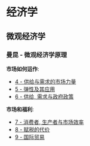 # 经济学

## 微观经济学

### 曼昆 - 微观经济学原理

**市场如何运作**:

- [4 - 供给与需求的市场力量](./曼昆经济学原理-微观/04-供给与需求的市场力量.md)
- [5 - 弹性及其应用](./曼昆经济学原理-微观/05-弹性及其应用.md)
- [6 - 供给, 需求与政府政策](./曼昆经济学原理-微观/06-供给&需求与政府政策.md)

**市场和福利**:

- [7 - 消费者, 生产者与市场效率](./曼昆经济学原理-微观/07-消费者&生产者与市场效率.md)
- [8 - 赋税的代价](./曼昆经济学原理-微观/08-赋税的代价.md)
- [9 - 国际贸易](./曼昆经济学原理-微观/09-国际贸易.md)
